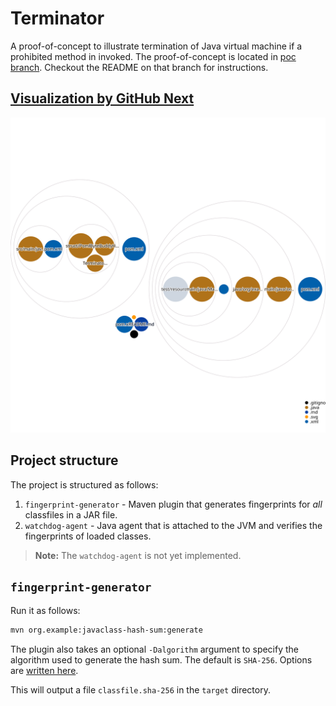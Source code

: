 # Terminator

A proof-of-concept to illustrate termination of Java virtual machine if a
prohibited method in invoked. The proof-of-concept is located in
[poc branch](https://github.com/ASSERT-KTH/terminator/tree/poc). Checkout the README on that branch for instructions. 

## [Visualization by GitHub Next](https://githubnext.com/projects/repo-visualization/)

![Visualization of the codebase](./diagram.svg)

## Project structure

The project is structured as follows:

1. `fingerprint-generator` - Maven plugin that generates fingerprints for
   _all_ classfiles in a JAR file.
2. `watchdog-agent` - Java agent that is attached to the JVM and verifies the
   fingerprints of loaded classes.

> **Note:** The `watchdog-agent` is not yet implemented.

## `fingerprint-generator`

Run it as follows:

```bash
mvn org.example:javaclass-hash-sum:generate
```

The plugin also takes an optional `-Dalgorithm` argument to specify the
algorithm used to generate the hash sum. The default is `SHA-256`.
Options are
[written here](https://docs.oracle.com/en/java/javase/17/docs/specs/security/standard-names.html#messagedigest-algorithms).

This will output a file `classfile.sha-256` in the `target` directory.
